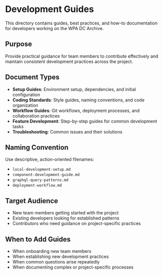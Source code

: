 # Development Guides

This directory contains guides, best practices, and how-to documentation for developers working on the WPA DC Archive.

## Purpose

Provide practical guidance for team members to contribute effectively and maintain consistent development practices across the project.

## Document Types

- **Setup Guides**: Environment setup, dependencies, and initial configuration
- **Coding Standards**: Style guides, naming conventions, and code organization
- **Workflow Guides**: Git workflows, deployment processes, and collaboration practices
- **Feature Development**: Step-by-step guides for common development tasks
- **Troubleshooting**: Common issues and their solutions

## Naming Convention

Use descriptive, action-oriented filenames:
- `local-development-setup.md`
- `component-development-guide.md`
- `graphql-query-patterns.md`
- `deployment-workflow.md`

## Target Audience

- New team members getting started with the project
- Existing developers looking for established patterns
- Contributors who need guidance on project-specific practices

## When to Add Guides

- When onboarding new team members
- When establishing new development practices
- When common questions arise repeatedly
- When documenting complex or project-specific processes